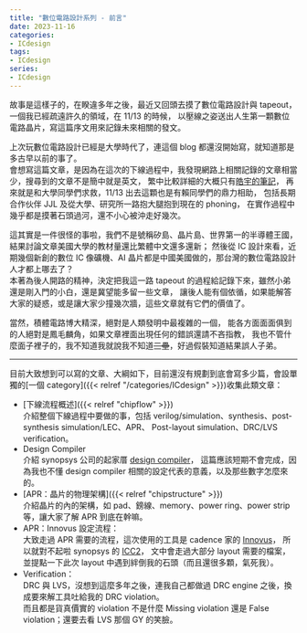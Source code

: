 ```yaml
---
title: "數位電路設計系列 - 前言"
date: 2023-11-16
categories:
- ICdesign
tags:
- ICdesign
series:
- ICdesign
---
```


故事是這樣子的，在睽違多年之後，最近又回頭去摸了數位電路設計與 tapeout，一個我已經疏遠許久的領域，在 11/13 的時候，
以壓線之姿送出人生第一顆數位電路晶片，寫這篇序文用來記錄未來相關的發文。  
<!--more-->
上次玩數位電路設計已經是大學時代了，連這個 blog 都還沒開始寫，就知道那是多古早以前的事了。  
會想寫這篇文章，是因為在這次的下線過程中，我發現網路上相關記錄的文章相當少，搜尋到的文章不是簡中就是英文，
繁中比較詳細的大概只有[皓宇的筆記](https://timsnote.wordpress.com/digital-ic-design/)，
再來就是和大學同學們求救，11/13 出去這顆也是有賴同學們的鼎力相助，
包括長期合作伙伴 JJL 及從大學、研究所一路抱大腿抱到現在的 phoning，
在實作過程中幾乎都是摸著石頭過河，還不小心被沖走好幾次。

這其實是一件很怪的事啦，我們不是號稱矽島、晶片島、世界第一的半導體王國，結果討論文章美國大學的教材量還比繁體中文還多還新；
然後從 IC 設計來看，近期幾個新創的數位 IC 像礦機、AI 晶片都是中國美國做的，那台灣的數位電路設計人才都上哪去了？  
本著為後人開路的精神，決定把我這一路 tapeout 的過程給記錄下來，雖然小弟還是剛入門的小白，還是冀望能多留一些文章，
讓後人能有個依循，如果能解答大家的疑惑，或是讓大家少撞幾次牆，這些文章就有它們的價值了。  

當然，積體電路博大精深，絕對是人類發明中最複雜的一個，
能各方面面面俱到的人絕對是鳳毛麟角，如果文章裡面出現任何的錯誤還請不吝指教，
我也不管什麼面子裡子的，我不知道我就說我不知道~~三壘~~，好過假裝知道結果誤人子弟。

----

目前大致想到可以寫的文章、大綱如下，目前還沒有規劃到底會寫多少篇，會設單獨的[一個 category]({{< relref "/categories/ICdesign" >}})收集此類文章：

* [下線流程概述]({{< relref "chipflow" >}})  
介紹整個下線過程中要做的事，包括 verilog/simulation、synthesis、post-synthesis simulation/LEC、APR、
Post-layout simulation、DRC/LVS verification。
* Design Compiler  
介紹 synopsys 公司的起家厝 [design compiler](https://www.synopsys.com/implementation-and-signoff/rtl-synthesis-test/dc-ultra.html)，
這篇應該短期不會完成，因為我也不懂 design compiler 相關的設定代表的意義，以及那些數字怎麼來的。
* [APR：晶片的物理架構]({{< relref "chipstructure" >}})  
介紹晶片的內的架構，如 pad、鎊線、memory、power ring、power strip 等，讓大家了解 APR 到底在幹嘛。
* APR：Innovus 設定流程：  
大致走過 APR 需要的流程，這次使用的工具是 cadence 家的 [Innovus](https://www.cadence.com/zh_TW/home/tools/digital-design-and-signoff/soc-implementation-and-floorplanning/innovus-implementation-system.html)，
所以就對不起啦 synopsys 的 [ICC2](https://www.synopsys.com/implementation-and-signoff/physical-implementation/ic-compiler.html)，
文中會走過大部分 layout 需要的檔案，並提點一下此次 layout 中遇到絆倒我的石頭（而且還很多顆，氣死我）。
* Verification：  
DRC 與 LVS，沒想到這麼多年之後，連我自己都做過 DRC engine 之後，換成要來解工具吐給我的 DRC violation。  
而且都是貨真價實的 violation 不是什麼 Missing violation 還是 False violation；還要去看 LVS 那個 GY 的笑臉。